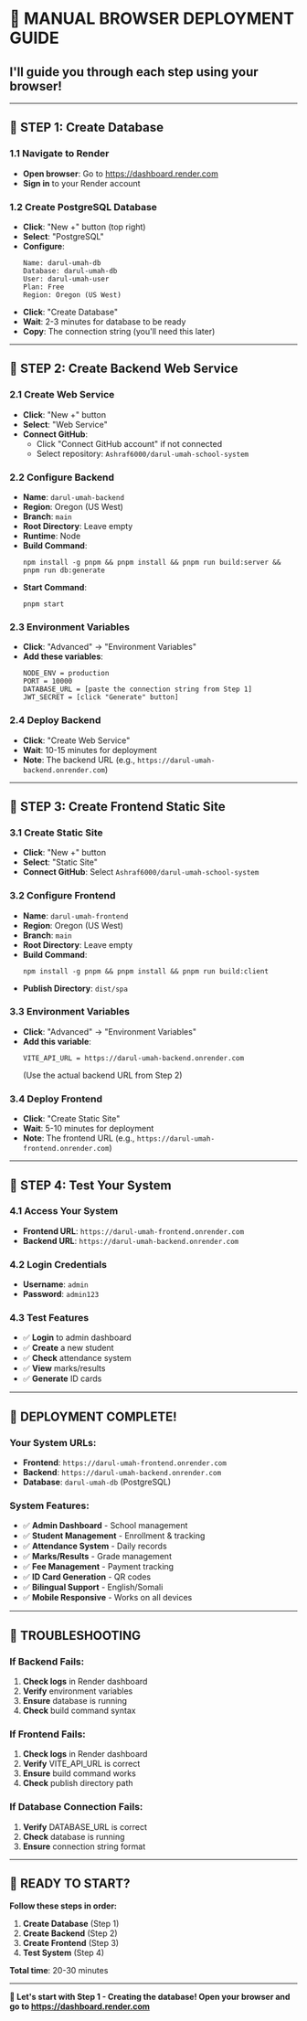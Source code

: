 # 🚀 **MANUAL BROWSER DEPLOYMENT GUIDE**

## **I'll guide you through each step using your browser!**

---

## 🎯 **STEP 1: Create Database**

### **1.1 Navigate to Render**
- **Open browser**: Go to https://dashboard.render.com
- **Sign in** to your Render account

### **1.2 Create PostgreSQL Database**
- **Click**: "New +" button (top right)
- **Select**: "PostgreSQL"
- **Configure**:
  ```
  Name: darul-umah-db
  Database: darul-umah-db
  User: darul-umah-user
  Plan: Free
  Region: Oregon (US West)
  ```
- **Click**: "Create Database"
- **Wait**: 2-3 minutes for database to be ready
- **Copy**: The connection string (you'll need this later)

---

## 🎯 **STEP 2: Create Backend Web Service**

### **2.1 Create Web Service**
- **Click**: "New +" button
- **Select**: "Web Service"
- **Connect GitHub**: 
  - Click "Connect GitHub account" if not connected
  - Select repository: `Ashraf6000/darul-umah-school-system`

### **2.2 Configure Backend**
- **Name**: `darul-umah-backend`
- **Region**: Oregon (US West)
- **Branch**: `main`
- **Root Directory**: Leave empty
- **Runtime**: Node
- **Build Command**: 
  ```
  npm install -g pnpm && pnpm install && pnpm run build:server && pnpm run db:generate
  ```
- **Start Command**: 
  ```
  pnpm start
  ```

### **2.3 Environment Variables**
- **Click**: "Advanced" → "Environment Variables"
- **Add these variables**:
  ```
  NODE_ENV = production
  PORT = 10000
  DATABASE_URL = [paste the connection string from Step 1]
  JWT_SECRET = [click "Generate" button]
  ```

### **2.4 Deploy Backend**
- **Click**: "Create Web Service"
- **Wait**: 10-15 minutes for deployment
- **Note**: The backend URL (e.g., `https://darul-umah-backend.onrender.com`)

---

## 🎯 **STEP 3: Create Frontend Static Site**

### **3.1 Create Static Site**
- **Click**: "New +" button
- **Select**: "Static Site"
- **Connect GitHub**: Select `Ashraf6000/darul-umah-school-system`

### **3.2 Configure Frontend**
- **Name**: `darul-umah-frontend`
- **Region**: Oregon (US West)
- **Branch**: `main`
- **Root Directory**: Leave empty
- **Build Command**: 
  ```
  npm install -g pnpm && pnpm install && pnpm run build:client
  ```
- **Publish Directory**: `dist/spa`

### **3.3 Environment Variables**
- **Click**: "Advanced" → "Environment Variables"
- **Add this variable**:
  ```
  VITE_API_URL = https://darul-umah-backend.onrender.com
  ```
  (Use the actual backend URL from Step 2)

### **3.4 Deploy Frontend**
- **Click**: "Create Static Site"
- **Wait**: 5-10 minutes for deployment
- **Note**: The frontend URL (e.g., `https://darul-umah-frontend.onrender.com`)

---

## 🎯 **STEP 4: Test Your System**

### **4.1 Access Your System**
- **Frontend URL**: `https://darul-umah-frontend.onrender.com`
- **Backend URL**: `https://darul-umah-backend.onrender.com`

### **4.2 Login Credentials**
- **Username**: `admin`
- **Password**: `admin123`

### **4.3 Test Features**
- ✅ **Login** to admin dashboard
- ✅ **Create** a new student
- ✅ **Check** attendance system
- ✅ **View** marks/results
- ✅ **Generate** ID cards

---

## 🎉 **DEPLOYMENT COMPLETE!**

### **Your System URLs:**
- **Frontend**: `https://darul-umah-frontend.onrender.com`
- **Backend**: `https://darul-umah-backend.onrender.com`
- **Database**: `darul-umah-db` (PostgreSQL)

### **System Features:**
- ✅ **Admin Dashboard** - School management
- ✅ **Student Management** - Enrollment & tracking
- ✅ **Attendance System** - Daily records
- ✅ **Marks/Results** - Grade management
- ✅ **Fee Management** - Payment tracking
- ✅ **ID Card Generation** - QR codes
- ✅ **Bilingual Support** - English/Somali
- ✅ **Mobile Responsive** - Works on all devices

---

## 🔧 **TROUBLESHOOTING**

### **If Backend Fails:**
1. **Check logs** in Render dashboard
2. **Verify** environment variables
3. **Ensure** database is running
4. **Check** build command syntax

### **If Frontend Fails:**
1. **Check logs** in Render dashboard
2. **Verify** VITE_API_URL is correct
3. **Ensure** build command works
4. **Check** publish directory path

### **If Database Connection Fails:**
1. **Verify** DATABASE_URL is correct
2. **Check** database is running
3. **Ensure** connection string format

---

## 🚀 **READY TO START?**

**Follow these steps in order:**
1. **Create Database** (Step 1)
2. **Create Backend** (Step 2)
3. **Create Frontend** (Step 3)
4. **Test System** (Step 4)

**Total time**: 20-30 minutes

---

**🎯 Let's start with Step 1 - Creating the database! Open your browser and go to https://dashboard.render.com**
